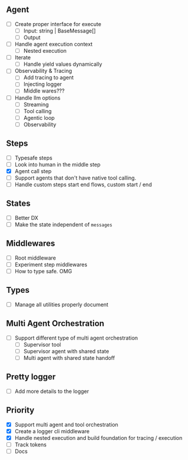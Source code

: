 ## Agent

- [ ] Create proper interface for execute
  - [ ] Input: string | BaseMessage[]
  - [ ] Output
- [ ] Handle agent execution context
  - [ ] Nested execution
- [ ] Iterate
  - [ ] Handle yield values dynamically
- [ ] Observability & Tracing
  - [ ] Add tracing to agent
  - [ ] Injecting logger
  - [ ] Middle wares???
- [ ] Handle llm options
  - [ ] Streaming
  - [ ] Tool calling
  - [ ] Agentic loop
  - [ ] Observability

## Steps

- [ ] Typesafe steps
- [ ] Look into human in the middle step
- [X] Agent call step
- [ ] Support agents that don't have native tool calling.
- [ ] Handle custom steps start end flows, custom start / end

## States

- [ ] Better DX
- [ ] Make the state independent of `messages`

## Middlewares

- [ ] Root middleware
- [ ] Experiment step middlewares
- [ ] How to type safe. OMG

## Types

- [ ] Manage all utilities properly document

## Multi Agent Orchestration
- [ ] Support different type of multi agent orchestration
  - [ ] Supervisor tool
  - [ ] Supervisor agent with shared state
  - [ ] Multi agent with shared state handoff

## Pretty logger
  - [ ] Add more details to the logger

## Priority
- [X] Support multi agent and tool orchestration
- [X] Create a logger cli middleware
- [X] Handle nested execution and build foundation for tracing / execution
- [ ] Track tokens
- [ ] Docs

